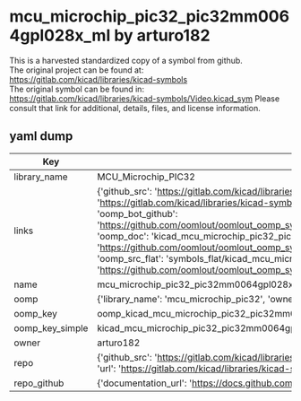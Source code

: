 # mcu_microchip_pic32_pic32mm0064gpl028x_ml by arturo182  
This is a harvested standardized copy of a symbol from github.  
The original project can be found at:  
https://gitlab.com/kicad/libraries/kicad-symbols  
The original symbol can be found in:
https://gitlab.com/kicad/libraries/kicad-symbols/Video.kicad_sym
Please consult that link for additional, details, files, and license information.  
## yaml dump  
| Key | Value |  
| --- | --- |  
| library_name | MCU_Microchip_PIC32 |  
| links | {'github_src': 'https://gitlab.com/kicad/libraries/kicad-symbols/Video.kicad_sym', 'github_src_repo': 'https://gitlab.com/kicad/libraries/kicad-symbols', 'oomp_bot': 'kicad_mcu_microchip_pic32_pic32mm0064gpl028x_ml/working', 'oomp_bot_github': 'https://github.com/oomlout/oomlout_oomp_symbol_bot/tree/main/kicad_mcu_microchip_pic32_pic32mm0064gpl028x_ml/working', 'oomp_doc': 'kicad_mcu_microchip_pic32_pic32mm0064gpl028x_ml/working', 'oomp_doc_github': 'https://github.com/oomlout/oomlout_oomp_symbol_doc/tree/main/kicad_mcu_microchip_pic32_pic32mm0064gpl028x_ml/working', 'oomp_src_flat': 'symbols_flat/kicad_mcu_microchip_pic32_pic32mm0064gpl028x_ml/working', 'oomp_src_flat_github': 'https://github.com/oomlout/oomlout_oomp_symbol_src/tree/main/kicad_mcu_microchip_pic32_pic32mm0064gpl028x_ml/working'} |  
| name | mcu_microchip_pic32_pic32mm0064gpl028x_ml |  
| oomp | {'library_name': 'mcu_microchip_pic32', 'owner_name': 'kicad', 'symbol_name': 'mcu_microchip_pic32_pic32mm0064gpl028x_ml'} |  
| oomp_key | oomp_kicad_mcu_microchip_pic32_pic32mm0064gpl028x_ml |  
| oomp_key_simple | kicad_mcu_microchip_pic32_pic32mm0064gpl028x_ml |  
| owner | arturo182 |  
| repo | {'github_src': 'https://gitlab.com/kicad/libraries/kicad-symbols/Video.kicad_sym', 'name': 'libraries/kicad-symbols', 'owner': 'kicad', 'url': 'https://gitlab.com/kicad/libraries/kicad-symbols'} |  
| repo_github | {'documentation_url': 'https://docs.github.com/rest/repos/repos#get-a-repository', 'message': 'Not Found'} |  

